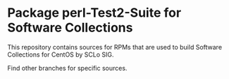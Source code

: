 # Package perl-Test2-Suite for Software Collections

This repository contains sources for RPMs that are used
to build Software Collections for CentOS by SCLo SIG.

Find other branches for specific sources.
